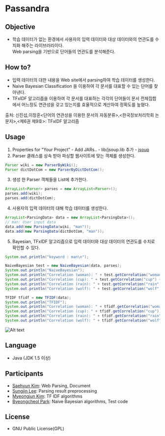 ﻿# Passandra

Objective
---------

 + 학습 데이터가 없는 환경에서 사용자의 입력 데이터와 대상 데이터와의 연관도를 수치화 해주는 라이브러리이다.  
Web parsing을 기반으로 단어들의 연관도를 분석해준다.  

How to?
-------

 * 입력 데이터의 대한 내용을 Web site에서 parsing하여 학습 데이터를 생성한다.
 * Naive Bayesian Classification 을 이용하여 각 문서를 대표할 수 있는 단어를 찾아낸다.  
 * TFxIDF 알고리즘을 이용하여 각 문서를 대표하는 각각의 단어들이 문서 전체집합에서 어느정도 연관성을 갖고 있는지를 효율적으로 계산하여 정확도를 높혔다.  

출처: 신진섭,이창훈<단어의 연관성을 이용한 문서의 자동분류>,<한국정보처리학회 논문지>,<제6권 제9호>: TFxIDF 알고리즘  

Usage
-----

  1. Properties for "Your Project" - Add JARs.. - lib/jsoup.lib 추가 - [jsoup](http://jsoup.org/)  
  2. Parser 클래스를 상속 받아 파싱할 웹사이트에 맞는 객체를 생성한다.  

  ```Java
  Parser wiki = new ParserByWiki();
  Parser dictDotCom = new ParserByDictDotCom();
  ```

  3. 생성 한 Parser 객체들을 List에 추가한다.  

  ```Java
  ArrayList<Parser> parses = new ArrayList<Parser>();
  parses.add(wiki);
  parses.add(dictDotCom);
  ```

  4. 사용자의 입력 데이터의 대해 학습 데이터를 생성한다.  

  ```Java
  ArrayList<ParsingData> data = new ArrayList<ParsingData>();
  // man: User input data
  data.add(new ParsingData(wiki, "man"));
  data.add(new ParsingData(dictDotCom, "man"));
  ```

  5. Bayesian, TFxIDF 알고리즘으로 입력 데이터와 대상 데이터의 연관도를 수치로 확인할 수 있다.  

  ```Java
  System.out.println("keyword : man\n"); 
  
  NaiveBayesian test = new NaiveBayesian(data, parses);
  System.out.println("NaiveBayesian");
  System.out.println("Correlation (woman): " + test.getCorrelation("woman") + "%");
  System.out.println("Correlation (cup): " + test.getCorrelation("cup") + "%");
  System.out.println("Correlation (rain): " + test.getCorrelation("rain") + "%");
  System.out.println("Correlation (wolf): " + test.getCorrelation("wolf") + "%\n");

  TFIDF tfidf = new TFIDF(data);
  System.out.println("TFIDF");
  System.out.println("Correlation (woman): " + tfidf.getCorrelation("woman"));
  System.out.println("Correlation (cup): " + tfidf.getCorrelation("cup"));
  System.out.println("Correlation (rain): " + tfidf.getCorrelation("rain"));
  System.out.println("Correlation (wolf): " + tfidf.getCorrelation("wolf"));
  ```

  ![Alt text](/../master/img/demo.png?raw=true "Optional Title")

Language
--------

 + Java (JDK 1.5 이상)

Participants
------------

* [Saehyun Kim](https://github.com/saehyun/): Web Parsing, Document  
* [Sungjin Lee](https://github.com/qchonjae): Parsing result preprocessing  
* [Myeongjun Kim](https://github.com/kimmyeongjun): TF IDF algorithms  
* [Byeongcheol Park](https://github.com/gkr2410): Naive Bayesian algorithms, Test code  

License
-------

 + GNU Public License(GPL)
